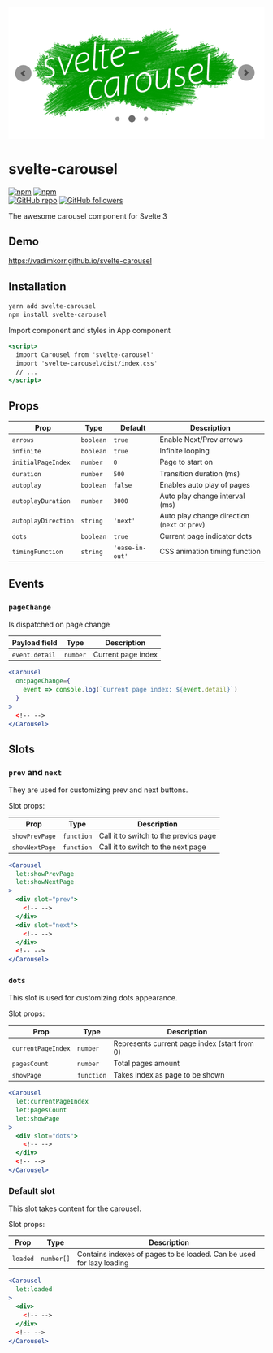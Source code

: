 ![svelte-carousel](./docs/svelte-carousel-logo-md.png)


# svelte-carousel

<div align="left">

[![npm](https://img.shields.io/npm/v/svelte-carousel.svg)](https://www.npmjs.com/package/svelte-carousel) [![npm](https://img.shields.io/npm/dm/svelte-carousel.svg)](https://www.npmjs.com/package/svelte-carousel)
<br />
[![GitHub repo](https://img.shields.io/badge/github-repo-green.svg?style=flat)](https://github.com/vadimkorr/svelte-carousel) [![GitHub followers](https://img.shields.io/github/followers/vadimkorr.svg?style=social&label=Follow)](https://github.com/vadimkorr)

</div>

The awesome carousel component for Svelte 3

## Demo

https://vadimkorr.github.io/svelte-carousel

## Installation
```bash
yarn add svelte-carousel
npm install svelte-carousel
```

Import component and styles in App component
```jsx
<script>
  import Carousel from 'svelte-carousel'
  import 'svelte-carousel/dist/index.css'
  // ...
</script>
```

## Props
| Prop                 | Type       | Default         | Description                                   | 
|----------------------|------------|-----------------|-----------------------------------------------|
| `arrows`             | `boolean`  | `true`          | Enable Next/Prev arrows                       |
| `infinite`           | `boolean`  | `true`          | Infinite looping                              |
| `initialPageIndex`   | `number`   | `0`             | Page to start on                              |
| `duration`           | `number`   | `500`           | Transition duration (ms)                      |
| `autoplay`           | `boolean`  | `false`         | Enables auto play of pages                    |
| `autoplayDuration`   | `number`   | `3000`          | Auto play change interval (ms)                |
| `autoplayDirection`  | `string`   | `'next'`        | Auto play change direction (`next` or `prev`) |
| `dots`               | `boolean`  | `true`          | Current page indicator dots                   |
| `timingFunction`     | `string`   | `'ease-in-out'` | CSS animation timing function                 |

## Events

### `pageChange`
Is dispatched on page change

| Payload field      | Type        | Description                           | 
|--------------------|-------------|---------------------------------------|
| `event.detail`     | `number`    | Current page index                    |

```jsx
<Carousel
  on:pageChange={
    event => console.log(`Current page index: ${event.detail}`)
  }
>
  <!-- -->
</Carousel>
```

## Slots

### `prev` and `next`
They are used for customizing prev and next buttons.

Slot props:

| Prop               | Type        | Description                           | 
|--------------------|-------------|---------------------------------------|
| `showPrevPage`     | `function`  | Call it to switch to the previos page |
| `showNextPage`     | `function`  | Call it to switch to the next page    |

```jsx
<Carousel
  let:showPrevPage
  let:showNextPage
>
  <div slot="prev">
    <!-- -->
  </div>
  <div slot="next">
    <!-- -->
  </div>
  <!-- -->
</Carousel>
```

### `dots`

This slot is used for customizing dots appearance.

Slot props:

| Prop                | Type         | Description                                  | 
|---------------------|--------------|----------------------------------------------|
| `currentPageIndex`  | `number`     | Represents current page index (start from 0) |
| `pagesCount`        | `number`     | Total pages amount                           |
| `showPage`          | `function`   | Takes index as page to be shown              |

```jsx
<Carousel
  let:currentPageIndex
  let:pagesCount
  let:showPage
>
  <div slot="dots">
    <!-- -->
  </div>
  <!-- -->
</Carousel>
```

### Default slot

This slot takes content for the carousel.

Slot props:

| Prop              | Type       | Description                                                          | 
|-------------------|------------|----------------------------------------------------------------------|
| `loaded`          | `number[]` | Contains indexes of pages to be loaded. Can be used for lazy loading |

```jsx
<Carousel
  let:loaded
>
  <div>
    <!-- -->
  </div>
  <!-- -->
</Carousel>
```